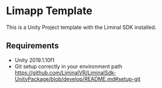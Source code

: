 # Limapp Template
This is a Unity Project template with the Liminal SDK installed.

## Requirements
- Unity 2019.1.10f1
- Git setup correctly in your environment path https://github.com/LiminalVR/LiminalSdk-UnityPackage/blob/develop/README.md#setup-git

